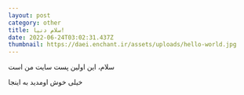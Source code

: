 ```yaml
---
layout: post
category: other
title: سلام دنیا!
date: 2022-06-24T03:02:31.437Z
thumbnail: https://daei.enchant.ir/assets/uploads/hello-world.jpg
---
```

سلام، این اولین پست سایت من است

خیلی خوش اومدید به اینجا